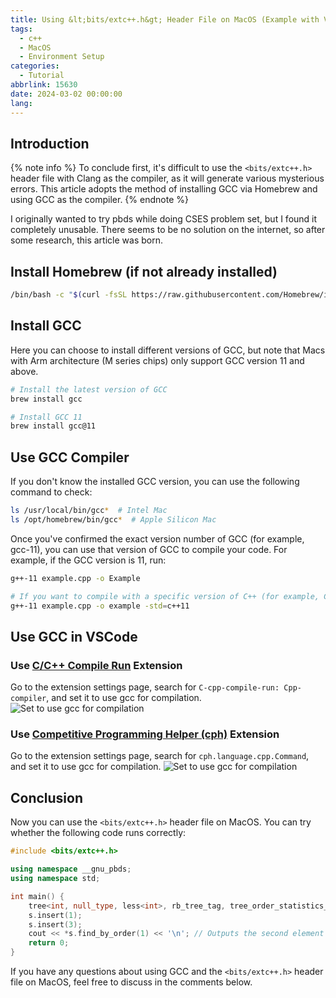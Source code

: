 ```yaml
---
title: Using &lt;bits/extc++.h&gt; Header File on MacOS (Example with VSCode)
tags:
  - c++
  - MacOS
  - Environment Setup
categories:
  - Tutorial
abbrlink: 15630
date: 2024-03-02 00:00:00
lang:
---
```


## Introduction

{% note info %}
To conclude first, it's difficult to use the `<bits/extc++.h>` header file with Clang as the compiler, as it will generate various mysterious errors. This article adopts the method of installing GCC via Homebrew and using GCC as the compiler.
{% endnote %}
<!--more-->

I originally wanted to try pbds while doing CSES problem set, but I found it completely unusable. There seems to be no solution on the internet, so after some research, this article was born.

## Install Homebrew (if not already installed)

```bash
/bin/bash -c "$(curl -fsSL https://raw.githubusercontent.com/Homebrew/install/HEAD/install.sh)"
```

## Install GCC

Here you can choose to install different versions of GCC, but note that Macs with Arm architecture (M series chips) only support GCC version 11 and above.

```bash
# Install the latest version of GCC
brew install gcc

# Install GCC 11
brew install gcc@11
```

## Use GCC Compiler

If you don't know the installed GCC version, you can use the following command to check:

```bash
ls /usr/local/bin/gcc*  # Intel Mac
ls /opt/homebrew/bin/gcc*  # Apple Silicon Mac
```

Once you've confirmed the exact version number of GCC (for example, gcc-11), you can use that version of GCC to compile your code. For example, if the GCC version is 11, run:

```bash
g++-11 example.cpp -o Example

# If you want to compile with a specific version of C++ (for example, C++11), you can run
g++-11 example.cpp -o example -std=c++11
```

## Use GCC in VSCode

### Use [C/C++ Compile Run](https://marketplace.visualstudio.com/items?itemName=danielpinto8zz6.c-cpp-compile-run) Extension

Go to the extension settings page, search for `C-cpp-compile-run: Cpp-compiler`, and set it to use gcc for compilation.
![Set to use gcc for compilation](https://i.imgur.com/aUY9uQR.png)

### Use [Competitive Programming Helper (cph)](https://marketplace.visualstudio.com/items?itemName=DivyanshuAgrawal.competitive-programming-helper) Extension

Go to the extension settings page, search for `cph.language.cpp.Command`, and set it to use gcc for compilation.
![Set to use gcc for compilation](https://i.imgur.com/xKEDhsr.png)

## Conclusion

Now you can use the `<bits/extc++.h>` header file on MacOS. You can try whether the following code runs correctly:

```c++
#include <bits/extc++.h>

using namespace __gnu_pbds;
using namespace std;

int main() {
    tree<int, null_type, less<int>, rb_tree_tag, tree_order_statistics_node_update> s;
    s.insert(1);
    s.insert(3);
    cout << *s.find_by_order(1) << '\n'; // Outputs the second element (3)
    return 0;
}
```

If you have any questions about using GCC and the `<bits/extc++.h>` header file on MacOS, feel free to discuss in the comments below.
